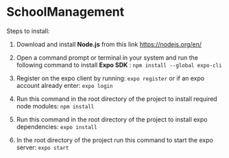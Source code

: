# SchoolManagement

Steps to install: 
  1. Download and install **Node.js** from this link https://nodejs.org/en/
  2. Open a command prompt or terminal in your system and run the following command to install **Expo SDK** :
    `npm install --global expo-cli`

  3. Register on the expo client by running: `expo register` or if an expo account already enter: `expo login`

  4. Run this command in the root directory of the project to install required node modules: `npm install`

  5. Run this command in the root directory of the project to install expo dependencies: `expo install`
    
  6. In the root directory of the project run this command to start the expo server: `expo start`

